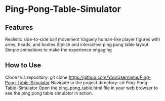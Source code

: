 # Ping-Pong-Table-Simulator

## Features
Realistic side-to-side ball movement
Vaguely human-like player figures with arms, heads, and bodies
Stylish and interactive ping pong table layout
Simple animations to make the experience engaging
## How to Use
Clone this repository: git clone https://github.com/YourUsername/Ping-Pong-Table-Simulator
Navigate to the project directory: cd Ping-Pong-Table-Simulator
Open the ping_pong_table.html file in your web browser to see the ping pong table simulator in action.
